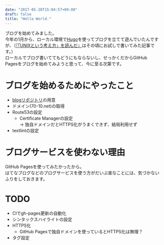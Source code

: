 ```yaml
---
date: "2017-05-20T15:04:57+09:00"
draft: false
title: "Hello World."
---
```


ブログを始めてみました。  
今年の1月から、ローカル環境で[Hugo](https://github.com/spf13/hugo)を使ってブログを立てて遊んでいたんですが、（[『「UNIXという考え方」を読んだ』](/2017/01/29/unix-philosophy/)はその頃にお試しで書いてみた記事です。）  
ローカルでブログ書いててもどうにもならないし、せっかくだからGitHub Pagesをブログを始めてみようと思って、今に至る次第です。

# ブログを始めるためにやったこと

- [blogリポジトリ](https://github.com/70-10/blog)の用意
- ドメイン(70-10.net)の取得
- Route53の設定
  - Certificate Managerの設定  
    → 独自ドメインだとHTTPS化がうまくできず、結局利用せず
- textlintの設定

# ブログサービスを使わない理由

GitHub Pagesを使ってみたかったから。  
はてなブログなどのブログサービスを使う方がだいぶ楽なことには、気づかないふりをしておきます。

# TODO

- CIでgh-pages更新の自動化
- シンタックスハイライトの設定
- HTTPS化
  - GitHub Pagesで独自ドメインを使っているとHTTPS化は無理？
- タグ設定
